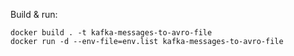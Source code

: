 Build & run:
~~~~
docker build . -t kafka-messages-to-avro-file
docker run -d --env-file=env.list kafka-messages-to-avro-file
~~~~